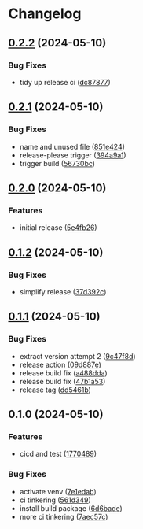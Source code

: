 # Changelog

## [0.2.2](https://github.com/torbjomg/generic-python-template/compare/v0.2.1...v0.2.2) (2024-05-10)


### Bug Fixes

* tidy up release ci ([dc87877](https://github.com/torbjomg/generic-python-template/commit/dc8787739ef2fd11d3ee6af19ba443e96cc4e856))

## [0.2.1](https://github.com/torbjomg/generic-python-template/compare/v0.2.0...v0.2.1) (2024-05-10)


### Bug Fixes

* name and unused file ([851e424](https://github.com/torbjomg/generic-python-template/commit/851e4241b13e0ce3566075a7d2bbb248cff458f4))
* release-please trigger ([394a9a1](https://github.com/torbjomg/generic-python-template/commit/394a9a10c2fa3ecfc909d5d5ce9de86404cc349e))
* trigger build ([56730bc](https://github.com/torbjomg/generic-python-template/commit/56730bc6d8f0e4a222666b29f32210ca22ddc26e))

## [0.2.0](https://github.com/torbjomg/generic-python-template/compare/v0.1.2...v0.2.0) (2024-05-10)


### Features

* initial release ([5e4fb26](https://github.com/torbjomg/generic-python-template/commit/5e4fb26ad45fd914b8d1aedde753c2f1edaf39a9))

## [0.1.2](https://github.com/torbjomg/generic-python-template/compare/v0.1.1...v0.1.2) (2024-05-10)


### Bug Fixes

* simplify release ([37d392c](https://github.com/torbjomg/generic-python-template/commit/37d392cd1a8a77918d3d4fc620bc3a4504c89ac8))

## [0.1.1](https://github.com/torbjomg/generic-python-template/compare/v0.1.0...v0.1.1) (2024-05-10)


### Bug Fixes

* extract version attempt 2 ([9c47f8d](https://github.com/torbjomg/generic-python-template/commit/9c47f8d729d9d715d7aa4b443d5ca45c1cb4225f))
* release action ([09d887e](https://github.com/torbjomg/generic-python-template/commit/09d887e679a214096096b444c4f15f46c04c400a))
* release build fix ([a488dda](https://github.com/torbjomg/generic-python-template/commit/a488dda4470377349d043340c4d038c25e6bca4f))
* release build fix ([47b1a53](https://github.com/torbjomg/generic-python-template/commit/47b1a532550506bddce12ab79cc506fec670244b))
* release tag ([dd5461b](https://github.com/torbjomg/generic-python-template/commit/dd5461b282f8d51188b73fe6828811aef8578e29))

## 0.1.0 (2024-05-10)


### Features

* cicd and test ([1770489](https://github.com/torbjomg/generic-python-template/commit/17704898914351218876d7b3cae0788713476edb))


### Bug Fixes

* activate venv ([7e1edab](https://github.com/torbjomg/generic-python-template/commit/7e1edab71c8a57a9e418b44f56b0e245d1376d13))
* ci tinkering ([561d349](https://github.com/torbjomg/generic-python-template/commit/561d34973b34bec1a4562353b353e2dde8c08de6))
* install build package ([6d6bade](https://github.com/torbjomg/generic-python-template/commit/6d6bade84f8f636f9dc7bfbdd530cc1bec4f501a))
* more ci tinkering ([7aec57c](https://github.com/torbjomg/generic-python-template/commit/7aec57c71ca37e736af0a008dbabf43e06354901))
